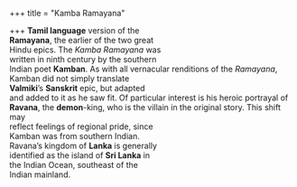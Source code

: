 +++
title = "Kamba Ramayana"

+++
**Tamil language** version of the  
**Ramayana**, the earlier of the two great  
Hindu epics. The *Kamba Ramayana* was  
written in ninth century by the southern  
Indian poet **Kamban**. As with all vernacular renditions of the *Ramayana*,  
Kamban did not simply translate  
**Valmiki**’s **Sanskrit** epic, but adapted  
and added to it as he saw fit. Of particular interest is his heroic portrayal of  
**Ravana**, the **demon**-king, who is the villain in the original story. This shift may  
reflect feelings of regional pride, since  
Kamban was from southern Indian.  
Ravana’s kingdom of **Lanka** is generally  
identified as the island of **Sri Lanka** in  
the Indian Ocean, southeast of the  
Indian mainland.